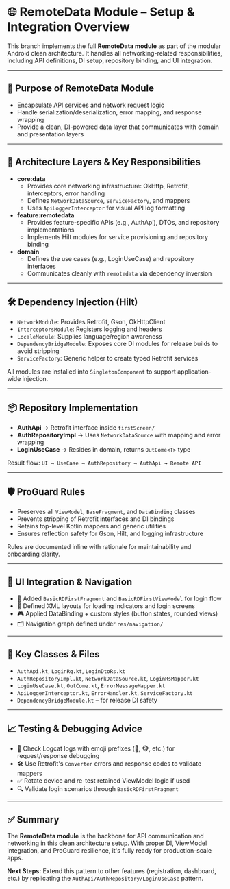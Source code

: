 <h1>🌐 RemoteData Module – Setup & Integration Overview</h1>

<p>
  This branch implements the full <strong>RemoteData module</strong> as part of the modular Android clean architecture. It handles all networking-related responsibilities, including API definitions, DI setup, repository binding, and UI integration.
</p>

<hr />

<h2>📁 Purpose of RemoteData Module</h2>
<ul>
  <li>Encapsulate API services and network request logic</li>
  <li>Handle serialization/deserialization, error mapping, and response wrapping</li>
  <li>Provide a clean, DI-powered data layer that communicates with domain and presentation layers</li>
</ul>

<hr />

<h2>🔧 Architecture Layers & Key Responsibilities</h2>
<ul>
  <li><strong>core:data</strong>
    <ul>
      <li>Provides core networking infrastructure: OkHttp, Retrofit, interceptors, error handling</li>
      <li>Defines <code>NetworkDataSource</code>, <code>ServiceFactory</code>, and mappers</li>
      <li>Uses <code>ApiLoggerInterceptor</code> for visual API log formatting</li>
    </ul>
  </li>
  <li><strong>feature:remotedata</strong>
    <ul>
      <li>Provides feature-specific APIs (e.g., AuthApi), DTOs, and repository implementations</li>
      <li>Implements Hilt modules for service provisioning and repository binding</li>
    </ul>
  </li>
  <li><strong>domain</strong>
    <ul>
      <li>Defines the use cases (e.g., LoginUseCase) and repository interfaces</li>
      <li>Communicates cleanly with <code>remotedata</code> via dependency inversion</li>
    </ul>
  </li>
</ul>

<hr />

<h2>🛠 Dependency Injection (Hilt)</h2>
<ul>
  <li><code>NetworkModule</code>: Provides Retrofit, Gson, OkHttpClient</li>
  <li><code>InterceptorsModule</code>: Registers logging and headers</li>
  <li><code>LocaleModule</code>: Supplies language/region awareness</li>
  <li><code>DependencyBridgeModule</code>: Exposes core DI modules for release builds to avoid stripping</li>
  <li><code>ServiceFactory</code>: Generic helper to create typed Retrofit services</li>
</ul>

<p>All modules are installed into <code>SingletonComponent</code> to support application-wide injection.</p>

<hr />

<h2>📦 Repository Implementation</h2>
<ul>
  <li><strong>AuthApi</strong> → Retrofit interface inside <code>firstScreen/</code></li>
  <li><strong>AuthRepositoryImpl</strong> → Uses <code>NetworkDataSource</code> with mapping and error wrapping</li>
  <li><strong>LoginUseCase</strong> → Resides in domain, returns <code>OutCome&lt;T&gt;</code> type</li>
</ul>

<p>Result flow: <code>UI → UseCase → AuthRepository → AuthApi → Remote API</code></p>

<hr />

<h2>🛡️ ProGuard Rules</h2>
<ul>
  <li>Preserves all <code>ViewModel</code>, <code>BaseFragment</code>, and <code>DataBinding</code> classes</li>
  <li>Prevents stripping of Retrofit interfaces and DI bindings</li>
  <li>Retains top-level Kotlin mappers and generic utilities</li>
  <li>Ensures reflection safety for Gson, Hilt, and logging infrastructure</li>
</ul>

<p>Rules are documented inline with rationale for maintainability and onboarding clarity.</p>

<hr />

<h2>🎯 UI Integration & Navigation</h2>
<ul>
  <li>📱 Added <code>BasicRDFirstFragment</code> and <code>BasicRDFirstViewModel</code> for login flow</li>
  <li>📜 Defined XML layouts for loading indicators and login screens</li>
  <li>🎮 Applied DataBinding + custom styles (button states, rounded views)</li>
  <li>🗂️ Navigation graph defined under <code>res/navigation/</code></li>
</ul>

<hr />

<h2>📂 Key Classes & Files</h2>
<ul>
  <li><code>AuthApi.kt</code>, <code>LoginRq.kt</code>, <code>LoginDtoRs.kt</code></li>
  <li><code>AuthRepositoryImpl.kt</code>, <code>NetworkDataSource.kt</code>, <code>LoginRsMapper.kt</code></li>
  <li><code>LoginUseCase.kt</code>, <code>OutCome.kt</code>, <code>ErrorMessageMapper.kt</code></li>
  <li><code>ApiLoggerInterceptor.kt</code>, <code>ErrorHandler.kt</code>, <code>ServiceFactory.kt</code></li>
  <li><code>DependencyBridgeModule.kt</code> – for release DI safety</li>
</ul>

<hr />

<h2>📈 Testing & Debugging Advice</h2>
<ul>
  <li>🧪 Check Logcat logs with emoji prefixes (🎲, 🐵, etc.) for request/response debugging</li>
  <li>🛠 Use Retrofit's <code>Converter</code> errors and response codes to validate mappers</li>
  <li>✅ Rotate device and re-test retained ViewModel logic if used</li>
  <li>🔍 Validate login scenarios through <code>BasicRDFirstFragment</code></li>
</ul>

<hr />

<h2>✅ Summary</h2>
<p>
  The <strong>RemoteData module</strong> is the backbone for API communication and networking in this clean architecture setup.
  With proper DI, ViewModel integration, and ProGuard resilience, it's fully ready for production-scale apps.
</p>
<p>
  <strong>Next Steps:</strong> Extend this pattern to other features (registration, dashboard, etc.) by replicating the
  <code>AuthApi/AuthRepository/LoginUseCase</code> pattern.
</p>
